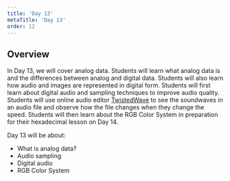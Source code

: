 ```yaml
---
title: 'Day 13'
metaTitle: 'Day 13'
order: 12
---
```


## Overview

In Day 13, we will cover analog data. Students will learn what analog data is and the differences between analog and digital data. Students will also learn how audio and images are represented in digital form. Students will first learn about digital audio and sampling techniques to improve audio quality. Students will use online audio editor [TwistedWave](https://twistedwave.com/online) to see the soundwaves in an audio file and observe how the file changes when they change the speed. Students will then learn about the RGB Color System in preparation for their hexadecimal lesson on Day 14.

Day 13 will be about: 

* What is analog data?
* Audio sampling
* Digital audio
* RGB Color System